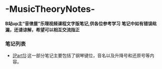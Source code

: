 # -MusicTheoryNotes-
**B站up主“音律屋”乐理视频课程文字版笔记,供各位参考学习**
**笔记中如有错误纰漏，还请谅解，希望可以相互交流指正**

### 笔记列表
- [[Part1]](乐理_Part1_by音律屋.md):这一部分笔记主要包括了钢琴键位，音名以及升降号和还原号等内容。


